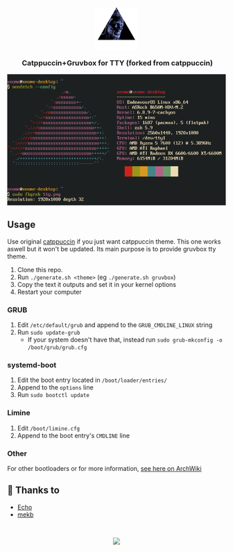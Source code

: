 <h3 align="center">
	<img src="assets/triangle_jomo_200px.png" width="100" alt="Logo"/><br/>
	<img src="https://raw.githubusercontent.com/catppuccin/catppuccin/main/assets/misc/transparent.png" height="30" width="0px"/>
	Catppuccin+Gruvbox for TTY (forked from catppuccin)
</h3>

<p align="center">
  <img src="assets/tty.png"/>
</p>

## Usage

Use original [catppuccin](https://github.com/catppuccin/tty) if you just want catppuccin theme. This one works aswell but it won't be updated. Its main purpose is to provide gruvbox tty theme.

1. Clone this repo.
2. Run `./generate.sh <theme>` (eg `./generate.sh gruvbox`)
3. Copy the text it outputs and set it in your kernel options
4. Restart your computer

### GRUB

1. Edit `/etc/default/grub` and append to the `GRUB_CMDLINE_LINUX` string
2. Run `sudo update-grub`
    - If your system doesn't have that, instead run `sudo grub-mkconfig -o /boot/grub/grub.cfg`

### systemd-boot

1. Edit the boot entry located in `/boot/loader/entries/`
2. Append to the `options` line
3. Run `sudo bootctl update`

### Limine

1. Edit `/boot/limine.cfg`
2. Append to the boot entry's `CMDLINE` line

### Other

For other bootloaders or for more information, [see here on ArchWiki](https://wiki.archlinux.org/title/Kernel_parameters)

## 💝 Thanks to

- [Echo](https://github.com/CallMeEchoCodes)
- [mekb](https://github.com/mekb-turtle)

&nbsp;

<p align="center">
	<a href="https://github.com/catppuccin/catppuccin/blob/main/LICENSE"><img src="https://img.shields.io/static/v1.svg?style=for-the-badge&label=License&message=MIT&logoColor=d9e0ee&colorA=363a4f&colorB=b7bdf8"/></a>
</p>
